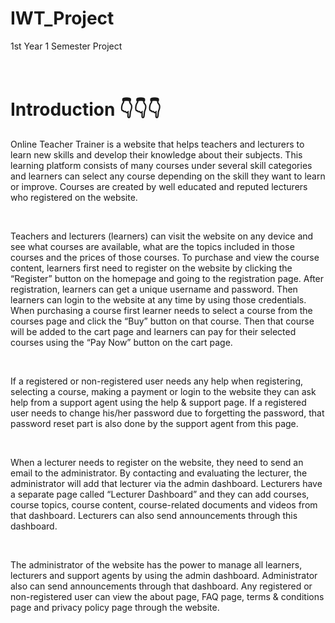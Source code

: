 # IWT_Project
1st Year 1 Semester Project
<br><br><br>

<h1>Introduction 👇👇👇 </h1>

<p>Online Teacher Trainer is a website that helps teachers and lecturers to learn new skills 
and develop their knowledge about their subjects. This learning platform consists of many 
courses under several skill categories and learners can select any course depending on the skill 
they want to learn or improve. Courses are created by well educated and reputed lecturers who 
registered on the website.</p><br>

<p>Teachers and lecturers (learners) can visit the website on any device and see what 
courses are available, what are the topics included in those courses and the prices of those 
courses. To purchase and view the course content, learners first need to register on the website 
by clicking the “Register” button on the homepage and going to the registration page. After 
registration, learners can get a unique username and password. Then learners can login to the 
website at any time by using those credentials. When purchasing a course first learner needs to 
select a course from the courses page and click the “Buy” button on that course. Then that 
course will be added to the cart page and learners can pay for their selected courses using the 
“Pay Now” button on the cart page.  </p><br>

<p>If a registered or non-registered user needs any help when registering, selecting a 
course, making a payment or login to the website they can ask help from a support agent using 
the help & support page. If a registered user needs to change his/her password due to forgetting 
the password, that password reset part is also done by the support agent from this page. </p><br>

<p>When a lecturer needs to register on the website, they need to send an email to the 
administrator. By contacting and evaluating the lecturer, the administrator will add that lecturer 
via the admin dashboard. Lecturers have a separate page called “Lecturer Dashboard” and they 
can add courses, course topics, course content, course-related documents and videos from that 
dashboard. Lecturers can also send announcements through this dashboard.  </p><br>

<p>The administrator of the website has the power to manage all learners, lecturers and 
support agents by using the admin dashboard. Administrator also can send announcements 
through that dashboard. Any registered or non-registered user can view the about page, FAQ 
page, terms & conditions page and privacy policy page through the website. </p><br>
